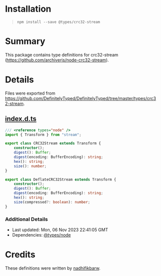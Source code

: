 # Installation
> `npm install --save @types/crc32-stream`

# Summary
This package contains type definitions for crc32-stream (https://github.com/archiverjs/node-crc32-stream).

# Details
Files were exported from https://github.com/DefinitelyTyped/DefinitelyTyped/tree/master/types/crc32-stream.
## [index.d.ts](https://github.com/DefinitelyTyped/DefinitelyTyped/tree/master/types/crc32-stream/index.d.ts)
````ts
/// <reference types="node" />
import { Transform } from "stream";

export class CRC32Stream extends Transform {
    constructor();
    digest(): Buffer;
    digest(encoding: BufferEncoding): string;
    hex(): string;
    size(): number;
}

export class DeflateCRC32Stream extends Transform {
    constructor();
    digest(): Buffer;
    digest(encoding: BufferEncoding): string;
    hex(): string;
    size(compressed?: boolean): number;
}

````

### Additional Details
 * Last updated: Mon, 06 Nov 2023 22:41:05 GMT
 * Dependencies: [@types/node](https://npmjs.com/package/@types/node)

# Credits
These definitions were written by [nadhifikbarw](https://github.com/nadhifikbarw).
